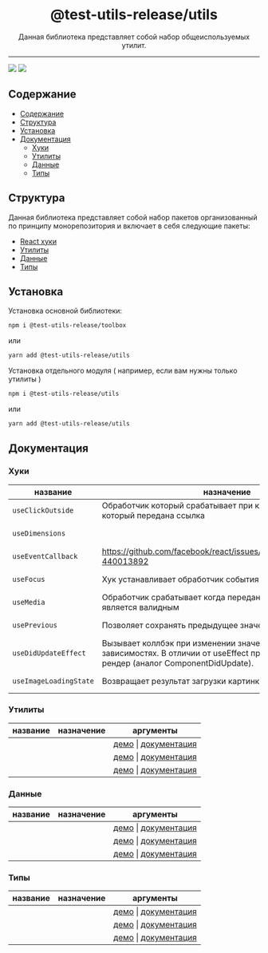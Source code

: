 <div align="center">
    <h1>@test-utils-release/utils</h1>
    <div>Данная библиотека представляет собой набор общеиспользуемых утилит.</div>
</div>

<hr />

<img src="https://github.com/alfa-laboratory/utils/workflows/Tests/badge.svg" /> ![](https://badgen.net/npm/v/@test-utils-release/utils)

## Содержание

- [Содержание](#содержание)
- [Структура](#структура)
- [Установка](#установка)
- [Документация](#документация)
  - [Хуки](#хуки)
  - [Утилиты](#утилиты)
  - [Данные](#данные)
  - [Типы](#типы)

## Структура
Данная библиотека представляет собой набор пакетов организованный по принципу монорепозитория и включает в себя следующие пакеты:

- [React хуки](https://github.com/alfa-laboratory/utils/tree/develop/packages/data)
- [Утилиты](https://github.com/alfa-laboratory/utils/tree/develop/packages/utils)
- [Данные](https://github.com/alfa-laboratory/utils/tree/develop/packages/data)
- [Типы](https://github.com/alfa-laboratory/utils/tree/develop/packages/types)

## Установка

Установка основной библиотеки:

```bash
npm i @test-utils-release/toolbox
```

или

```bash
yarn add @test-utils-release/utils
```

Установка отдельного модуля ( например, если вам нужны только утилиты )

```bash
npm i @test-utils-release/utils
```

или

```bash
yarn add @test-utils-release/utils
```

## Документация

### Хуки

| название | назначение |   ссылки  |
|----------|------------|-----------|
| `useClickOutside` | Обработчик который срабатывает при клике вне контейнера на который передана ссылка | [демо]() \| [документация](https://github.com/alfa-laboratory/utils/blob/develop/packages/hooks/src/useClickOutside/docs.md) |
| `useDimensions` |            | [демо]() \| [документация](https://github.com/alfa-laboratory/utils/blob/develop/packages/hooks/src/useDimensions/docs.md) |
| `useEventCallback` | https://github.com/facebook/react/issues/14099#issuecomment-440013892 | [демо]() \| - |
| `useFocus` | Хук устанавливает обработчик события на focusin и focusout | [демо]() \| [документация](https://github.com/alfa-laboratory/utils/blob/develop/packages/hooks/src/useFocus/docs.md) |
| `useMedia` | Обработчик срабатывает когда переданный медиа запрос является валидным | [демо]() \| [документация](https://github.com/alfa-laboratory/utils/blob/develop/packages/hooks/src/useMedia/docs.md) |
| `usePrevious` | Позволяет сохранять предыдущее значение до рендера | [демо]() \| [документация](https://github.com/alfa-laboratory/utils/blob/develop/packages/hooks/src/usePrevious/docs.md) |
| `useDidUpdateEffect` | Вызывает коллбэк при изменении значений, переданных в зависимостях. В отличии от useEffect пропускает начальный рендер (аналог ComponentDidUpdate). | []() \| [документация](https://github.com/alfa-laboratory/utils/blob/develop/packages/hooks/src/usePrevious/docs.md) |
| `useImageLoadingState` | Возвращает результат загрузки картинки. | []() \| [документация](https://github.com/alfa-laboratory/utils/blob/develop/packages/hooks/src/useImageLoadingState/docs.md) |

### Утилиты

| название | назначение | аргументы |
|----------|------------|-----------|
|          |            | [демо]() \| [документация]() |
|          |            | [демо]() \| [документация]() |
|          |            | [демо]() \| [документация]() |

### Данные

| название | назначение | аргументы |
|----------|------------|-----------|
|          |            | [демо]() \| [документация]() |
|          |            | [демо]() \| [документация]() |
|          |            | [демо]() \| [документация]() |

### Типы

| название | назначение | аргументы |
|----------|------------|-----------|
|          |            | [демо]() \| [документация]() |
|          |            | [демо]() \| [документация]() |
|          |            | [демо]() \| [документация]() |